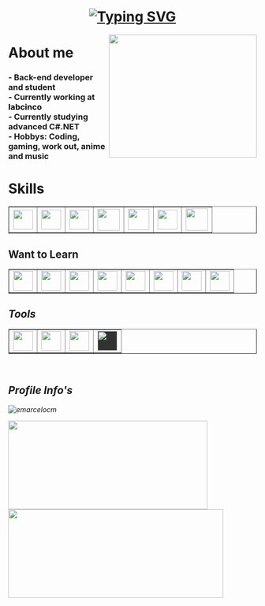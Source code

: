 ### <!--<h1 align="center">Hi there, what's up? <img src="https://github.com/blackcater/blackcater/raw/main/images/Hi.gif" height="30"/></h1> -->
<h1 align = "center">
<a href="https://git.io/typing-svg"><img src="https://readme-typing-svg.herokuapp.com?font=Fira+Code&size=75&duration=1500&pause=600&color=0CE82B&background=000000EE&center=true&vCenter=true&multiline=true&width=1920&height=340&lines=Hello+World!;My+name+is+Marcelo,+I'm+21y;Welcome+to+my+Profile" alt="Typing SVG" /></a>
</h1>
<head><link rel="stylesheet" href="https://cdn.jsdelivr.net/gh/devicons/devicon@v2.15.1/devicon.min.css"><head>

<!--<a href="#"><img align="right" src="https://github.com/blackcater/blackcater/raw/main/images/banner.gif" width="200 " height="200" /></a>--><!--https://camo.githubusercontent.com/18ae9809d7ae8a378be4c3701b7fd4cbb427619a66f72398bda0dbde21e148a8/68747470733a2f2f6d656469612e67697068792e636f6d2f6d656469612f39423877597a74416f65317a4f2f736f757263652e676966-->
<a href="#"><img align="right" src="https://www.alura.com.br/artigos/assets/hello-world-em-varias-linguagens/imagem1.gif" width="300" height="250" /></a>
<h1>About me</h1>

<h3>- Back-end developer and student <br>
- Currently working at <a href="https://labcinco.com/" style="color: #000000; text-decoration: none;">labcinco</a> <br>
- Currently studying advanced C#.NET <br>
- Hobbys: Coding, gaming, work out, anime and music<br></h3>

## <h1>Skills</h1>
<table border="1px"> <tr>
<td><img src="https://cdn.jsdelivr.net/gh/devicons/devicon/icons/c/c-original.svg" width="40" height="40"/></td> <td><img src="https://cdn.jsdelivr.net/gh/devicons/devicon/icons/cplusplus/cplusplus-original.svg" width="40" height="40"/></td> <td><img src="https://cdn.jsdelivr.net/gh/devicons/devicon/icons/csharp/csharp-original.svg" width="40" height="40"/></td> <td><img src="https://cdn.jsdelivr.net/gh/devicons/devicon/icons/java/java-original.svg" width="45" height="44"/></td> <td><img src="https://cdn.jsdelivr.net/gh/devicons/devicon/icons/phpstorm/phpstorm-original.svg" width="43" height="43"/></td>
<td><img src="https://cdn.jsdelivr.net/gh/devicons/devicon/icons/mysql/mysql-plain.svg" width="40" height="40"/></td> <td><img src="https://cdn.jsdelivr.net/gh/devicons/devicon/icons/dot-net/dot-net-original.svg" width="45" height="45"/></td> </tr></table>

## Want to Learn
<table border="1px"><tr><td><img src="https://cdn.jsdelivr.net/gh/devicons/devicon/icons/kotlin/kotlin-original.svg" width="40" height="40"/></td> <td><img src="https://cdn.jsdelivr.net/gh/devicons/devicon/icons/dotnetcore/dotnetcore-original.svg" width="40" height="40"/></td> <td><img src="https://cdn.jsdelivr.net/gh/devicons/devicon/icons/mongodb/mongodb-original-wordmark.svg" width="40" height="40"/></td> <td><img src="https://cdn.jsdelivr.net/gh/devicons/devicon/icons/ruby/ruby-original.svg" width="40" height="40"/></td> <td><img src="https://cdn.jsdelivr.net/gh/devicons/devicon/icons/spring/spring-original.svg" width="40" height="40"/></td> <td><i class="devicon-go-original-wordmark colored"><img src="https://cdn.jsdelivr.net/gh/devicons/devicon/icons/go/go-original-wordmark.svg" width="40" height="40"/></i></td> <td><img src="https://cdn.jsdelivr.net/gh/devicons/devicon/icons/objectivec/objectivec-plain.svg" width="40" height="40"/></td> <i class="devicon-coffeescript-original-wordmark"> <td><img src="https://cdn.jsdelivr.net/gh/devicons/devicon/icons/coffeescript/coffeescript-original-wordmark.svg" width="40" height="40"/></i></td> </tr></table>

## Tools
<table border="1px"><tr><td><img src="https://cdn.jsdelivr.net/gh/devicons/devicon/icons/visualstudio/visualstudio-plain.svg" width="40" height="40"/></td> <td>
<img src="https://cdn.jsdelivr.net/gh/devicons/devicon/icons/vscode/vscode-original.svg" width="40" height="40"/></td> <td><i class="devicon-github-original"><img src="https://cdn.jsdelivr.net/gh/devicons/devicon/icons/github/github-original.svg" width="40" height="40"/></i></td> <td><i style="background-color: #000000 !important; opacity: 0.8; display: inline-block;"><img src="https://cdn.jsdelivr.net/gh/devicons/devicon/icons/unity/unity-original.svg" width="40" height="40"/> </i></td> </tr></table>
</br>

## Profile Info's
<p align="left"> <img src="https://komarev.com/ghpvc/?username=emarcelocm&label=Profile%20views&color=0e75b6&style=flat" alt="emarcelocm" /> </p>
  
<div style="position: absolute;">
<a href="https://github.com/EMarceloCM">
<img height="180em" src="https://github-readme-stats-sigma-five.vercel.app/api/top-langs/?username=EMarceloCM&layout=compact&langs_count=7&theme=blue-green&title_color=007ACC&icon_color=007ACC" style="width: 404px;"/>
<img height="180em" src="https://github-readme-stats-sigma-five.vercel.app/api?username=EMarceloCM&show_icons=true&theme=blue-green&include_all_commits=true&count_private=true&hide=contribs" style="width: 436px;"/>
</div>
